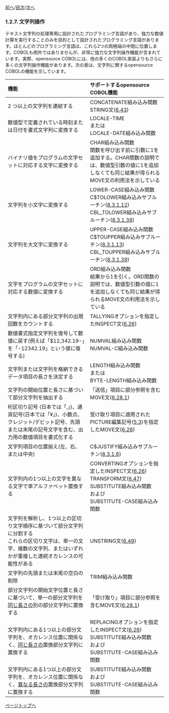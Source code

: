 <!--navi start1-->
[前へ](1-2-6.md)/[目次](https://momoko-yokogawa.github.io/opensourcecobol.github.io/markdown/TOC.html)/[次へ](1-2-8.md)
<!--navi end1-->
### 1.2.7. 文字列操作

テキスト文字列の処理専用に設計されたプログラミング言語があり、強力な数値計算を実行することのみを目的として設計されたプログラミング言語があります。ほとんどのプログラミング言語は、これら2つの両極端の中間に位置します。COBOLも例外ではありませんが、非常に強力な文字列操作機能が含まれています。実際、opensource COBOLには、他の多くのCOBOL実装よりもさらに多くの文字列操作機能があります。次の表は、文字列に関するopensource COBOLの機能を示しています。

| 機能 | サポートするopensource COBOL機能  |
| :--- | :--- |
|2 つ以上の文字列を連結する  |  CONCATENATE組み込み関数 <!--(6.1.7.9)--><br>STRING文([6.43](6-43.md)) |
| 数値型で定義されている時刻または日付を書式文字列に変換する | LOCALE-TIME <!--(6.1.7.31)--><br>または<br>LOCALE-DATE組み込み関数<!--(6.1.7.30)--> |
| バイナリ値をプログラムの文字セットに対応する文字に変換する | CHAR組み込み関数<!--(6.1.7.7)--><br>関数を呼び出す前に引数に1を追加する。CHAR関数の説明では、数値型引数の値に1を追加しなくても同じ結果が得られるMOVE文の利用法を示している |
| 文字列を小文字に変換する | LOWER-CASE組み込み関数<!--(6.1.7.35)--><br>C$TOLOWER組み込みサブルーチン([8.3.1.12](8-3-1.md#83112-call-ctolower-using-data-item-by-value-convert-length))<br>CBL_TOLOWER組み込みサブルーチン([8.3.1.38](8-3-1.md#83138-call-cbl_tolower-using-data-item-by-value-convert-length)) |
| 文字列を大文字に変換する | UPPER-CASE組み込み関数<!--(6.1.7.67)--><br>C$TOUPPER組み込みサブルーチン([8.3.1.13](8-3-1.md#83113-call-ctoupper-using-data-item-by-value-convert-length))<br>CBL_TOUPPER組み込みサブルーチン([8.3.1.39](8-3-1.md#83139-call-cbl_toupper-using-data-item-by-value-convert-length)) |
| 文字をプログラムの文字セットに対応する数値に変換する | ORD組み込み関数<!--(6.1.7)--><br>結果から1を引く。ORD関数の説明では、数値型引数の値に1を追加しなくても同じ結果が得られるMOVE文の利用法を示している |
| 文字列内にある部分文字列の出現回数をカウントする | TALLYINGオプションを指定したINSPECT文([6.26](6-26.md)) |
| 数値書式指定文字列を復号して数値に戻す(例えば「$12,342.19-」を「-12342.19」という値に復号する) | NUMVAL組み込み関数<!--(6.1.7.42)--><br>NUMVAL-C組み込み関数<!--(6.1.7.43)--> |
| 文字列または文字列を格納できるデータ項目の長さを決定する | LENGTH組み込み関数<!--(6.1.7.29)--><br>または<br>BYTE-LENGTH組み込み関数<!--(6.1.7.6)--> |
| 文字列の開始位置と長さに基づいて部分文字列を抽出する | 「送信」項目に部分参照を含むMOVE文([6.28.1](6-28-1.md)) |
| 桁区切り記号 (日本では「,」)、通貨記号(日本では「¥」)、小数点、クレジット/デビット記号、先頭または末尾の記号文字を含む、出力用の数値項目を書式化する | 受け取り項目に適用されたPICTURE編集記号([5.3](5-3.md))を指定したMOVE文([6.28](6-28-1.md))|
| 文字列項目の位置揃え(左、右、または中央) | C$JUSTIFY組み込みサブルーチン([8.3.1.6](8-3-1.md#8316-call-cjustify-using-data-item-justification-type)) |
| 文字列内の1つ以上の文字を異なる文字で単アルファベット置換する | CONVERTINGオプションを指定したINSPECT文([6.26](6-26.md))<br>TRANSFORM文([6.47](6-47.md))<br>SUBSTITUTE組み込み関数<!--(6.1.7.60)--><br>および<br>SUBSTITUTE-CASE組み込み関数<!--(6.1.7.61)--> |
| 文字列を解析し、1つ以上の区切り文字順序に基づいて部分文字列に分割する<br>これらの区切り文字は、単一の文字、複数の文字列、またはいずれかが重複した連続オカレンスの可能性がある | UNSTRING文([6.49](6-49.md)) |
| 文字列の先頭または末尾の空白の削除 | TRIM組み込み関数<!--(6.1.7.66)--> |
| 部分文字列の開始文字位置と長さに基づいて、単一の部分文字列を<u>同じ長さの</u>別の部分文字列に置換する | 「受け取り」項目に部分参照を含むMOVE文([6.28.1](6-28-1.md)) |
| 文字列内にある1つ以上の部分文字列を、オカレンス位置に関係なく、<u>同じ長さの</u>置換部分文字列に置換する | REPLACINGオプションを指定したINSPECT文([6.26](6-26.md))<br>SUBSTITUTE組み込み関数<!--(6.1.7.60)--><br>および<br>SUBSTITUTE-CASE組み込み関数<!--(6.1.7.61)--> |
| 文字列内にある1つ以上の部分文字列を、オカレンス位置に関係なく、<u>異なる長さの</u>置換部分文字列に置換する | SUBSTITUTE組み込み関数<!--(6.1.7.60)--><br>および<br>SUBSTITUTE-CASE組み込み関数<!--(6.1.7.61)--> |

<!--navi start2-->

[ページトップへ](1-2-7.md)
<!--navi end2-->
